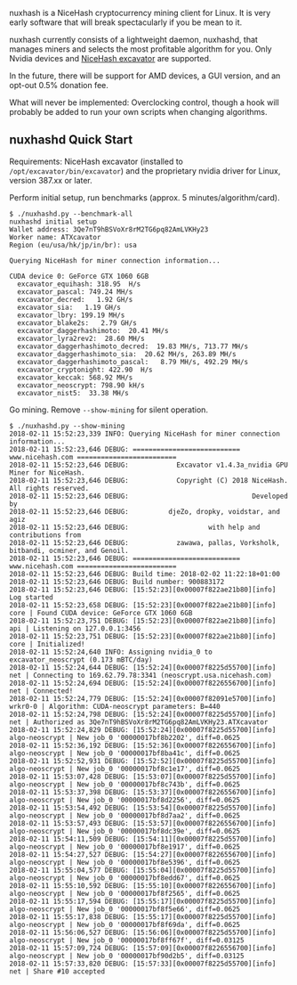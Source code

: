 nuxhash is a NiceHash cryptocurrency mining client for Linux. It is very early
software that will break spectacularly if you be mean to it.

nuxhash currently consists of a lightweight daemon, nuxhashd, that manages miners
and selects the most profitable algorithm for you. Only Nvidia devices and
[NiceHash excavator](https://github.com/nicehash/excavator) are supported.

In the future, there will be support for AMD devices, a GUI version, and an
opt-out 0.5% donation fee.

What will never be implemented: Overclocking control, though a hook will probably
be added to run your own scripts when changing algorithms.

## nuxhashd Quick Start

Requirements: NiceHash excavator (installed to `/opt/excavator/bin/excavator`)
and the proprietary nvidia driver for Linux, version 387.xx or later.

Perform initial setup, run benchmarks (approx. 5 minutes/algorithm/card).

```
$ ./nuxhashd.py --benchmark-all
nuxhashd initial setup
Wallet address: 3Qe7nT9hBSVoXr8rM2TG6pq82AmLVKHy23
Worker name: ATXcavator
Region (eu/usa/hk/jp/in/br): usa

Querying NiceHash for miner connection information...

CUDA device 0: GeForce GTX 1060 6GB
  excavator_equihash: 318.95  H/s
  excavator_pascal: 749.24 MH/s
  excavator_decred:   1.92 GH/s
  excavator_sia:   1.19 GH/s
  excavator_lbry: 199.19 MH/s
  excavator_blake2s:   2.79 GH/s
  excavator_daggerhashimoto:  20.41 MH/s
  excavator_lyra2rev2:  28.60 MH/s
  excavator_daggerhashimoto_decred:  19.83 MH/s, 713.77 MH/s
  excavator_daggerhashimoto_sia:  20.62 MH/s, 263.89 MH/s
  excavator_daggerhashimoto_pascal:   8.79 MH/s, 492.29 MH/s
  excavator_cryptonight: 422.90  H/s
  excavator_keccak: 568.92 MH/s
  excavator_neoscrypt: 798.90 kH/s
  excavator_nist5:  33.38 MH/s
```

Go mining. Remove `--show-mining` for silent operation.

```
$ ./nuxhashd.py --show-mining
2018-02-11 15:52:23,339 INFO: Querying NiceHash for miner connection information...
2018-02-11 15:52:23,646 DEBUG: =========================== www.nicehash.com =========================
2018-02-11 15:52:23,646 DEBUG:            Excavator v1.4.3a_nvidia GPU Miner for NiceHash.
2018-02-11 15:52:23,646 DEBUG:            Copyright (C) 2018 NiceHash. All rights reserved.
2018-02-11 15:52:23,646 DEBUG:                               Developed by
2018-02-11 15:52:23,646 DEBUG:          djeZo, dropky, voidstar, and agiz
2018-02-11 15:52:23,646 DEBUG:                    with help and contributions from
2018-02-11 15:52:23,646 DEBUG:            zawawa, pallas, Vorksholk, bitbandi, ocminer, and Genoil.
2018-02-11 15:52:23,646 DEBUG: =========================== www.nicehash.com =========================
2018-02-11 15:52:23,646 DEBUG: Build time: 2018-02-02 11:22:18+01:00
2018-02-11 15:52:23,646 DEBUG: Build number: 900883172
2018-02-11 15:52:23,646 DEBUG: [15:52:23][0x00007f822ae21b80][info] Log started
2018-02-11 15:52:23,658 DEBUG: [15:52:23][0x00007f822ae21b80][info] core | Found CUDA device: GeForce GTX 1060 6GB
2018-02-11 15:52:23,751 DEBUG: [15:52:23][0x00007f822ae21b80][info] api | Listening on 127.0.0.1:3456
2018-02-11 15:52:23,751 DEBUG: [15:52:23][0x00007f822ae21b80][info] core | Initialized!
2018-02-11 15:52:24,640 INFO: Assigning nvidia_0 to excavator_neoscrypt (0.173 mBTC/day)
2018-02-11 15:52:24,644 DEBUG: [15:52:24][0x00007f8225d55700][info] net | Connecting to 169.62.79.78:3341 (neoscrypt.usa.nicehash.com)
2018-02-11 15:52:24,694 DEBUG: [15:52:24][0x00007f8226556700][info] net | Connected!
2018-02-11 15:52:24,779 DEBUG: [15:52:24][0x00007f82091e5700][info] wrkr0-0 | Algorithm: CUDA-neoscrypt parameters: B=440
2018-02-11 15:52:24,798 DEBUG: [15:52:24][0x00007f8225d55700][info] net | Authorized as 3Qe7nT9hBSVoXr8rM2TG6pq82AmLVKHy23.ATXcavator
2018-02-11 15:52:24,829 DEBUG: [15:52:24][0x00007f8225d55700][info] algo-neoscrypt | New job_0 '00000017bf8b2202', diff=0.0625
2018-02-11 15:52:36,192 DEBUG: [15:52:36][0x00007f8226556700][info] algo-neoscrypt | New job_0 '00000017bf8ba41c', diff=0.0625
2018-02-11 15:52:52,931 DEBUG: [15:52:52][0x00007f8225d55700][info] algo-neoscrypt | New job_0 '00000017bf8c1e17', diff=0.0625
2018-02-11 15:53:07,428 DEBUG: [15:53:07][0x00007f8225d55700][info] algo-neoscrypt | New job_0 '00000017bf8c743b', diff=0.0625
2018-02-11 15:53:37,398 DEBUG: [15:53:37][0x00007f8226556700][info] algo-neoscrypt | New job_0 '00000017bf8d2256', diff=0.0625
2018-02-11 15:53:54,492 DEBUG: [15:53:54][0x00007f8225d55700][info] algo-neoscrypt | New job_0 '00000017bf8d7aa2', diff=0.0625
2018-02-11 15:53:57,493 DEBUG: [15:53:57][0x00007f8226556700][info] algo-neoscrypt | New job_0 '00000017bf8dc39e', diff=0.0625
2018-02-11 15:54:11,509 DEBUG: [15:54:11][0x00007f8225d55700][info] algo-neoscrypt | New job_0 '00000017bf8e1917', diff=0.0625
2018-02-11 15:54:27,527 DEBUG: [15:54:27][0x00007f8226556700][info] algo-neoscrypt | New job_0 '00000017bf8e5396', diff=0.0625
2018-02-11 15:55:04,577 DEBUG: [15:55:04][0x00007f8225d55700][info] algo-neoscrypt | New job_0 '00000017bf8edd67', diff=0.0625
2018-02-11 15:55:10,592 DEBUG: [15:55:10][0x00007f8226556700][info] algo-neoscrypt | New job_0 '00000017bf8f2565', diff=0.0625
2018-02-11 15:55:17,594 DEBUG: [15:55:17][0x00007f8225d55700][info] algo-neoscrypt | New job_0 '00000017bf8f5e66', diff=0.0625
2018-02-11 15:55:17,838 DEBUG: [15:55:17][0x00007f8225d55700][info] algo-neoscrypt | New job_0 '00000017bf8f69da', diff=0.0625
2018-02-11 15:56:06,527 DEBUG: [15:56:06][0x00007f8225d55700][info] algo-neoscrypt | New job_0 '00000017bf8ff67f', diff=0.03125
2018-02-11 15:57:09,724 DEBUG: [15:57:09][0x00007f8226556700][info] algo-neoscrypt | New job_0 '00000017bf90d2b5', diff=0.03125
2018-02-11 15:57:33,820 DEBUG: [15:57:33][0x00007f8225d55700][info] net | Share #10 accepted
```

